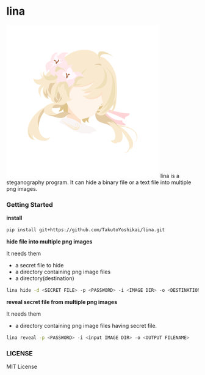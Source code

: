 # lina
<img src="./lina.png" width="400" alt="designed by Futa Takahashi">
lina is a steganography program. It can hide a binary file or a text file into multiple png images.

### Getting Started
**install**
```bash
pip install git+https://github.com/TakutoYoshikai/lina.git
```

**hide file into multiple png images**

It needs them
* a secret file to hide
* a directory containing png image files
* a directory(destination)

```bash
lina hide -d <SECRET FILE> -p <PASSWORD> -i <IMAGE DIR> -o <DESTINATION DIR>
```

**reveal secret file from multiple png images**

It needs them

* a directory containing png image files having secret file.

```bash
lina reveal -p <PASSWORD> -i <input IMAGE DIR> -o <OUTPUT FILENAME>
```

### LICENSE
MIT License
